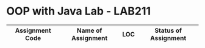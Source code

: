# OOP with Java Lab - LAB211

| Assignment Code | Name of Assignment | LOC | Status of Assignment |
|---|---|---|---|

